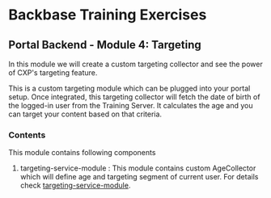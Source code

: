 # Backbase Training Exercises

## Portal Backend - Module 4: Targeting

In this module we will create a custom targeting collector and see the power of CXP's targeting feature.

This is a custom targeting module which can be plugged into your portal setup. Once integrated, this targeting collector will fetch the date of birth of the logged-in user from the Training Server. It calculates the age and you can target your content based on that criteria.

### Contents

This module contains following components 

1. targeting-service-module : This module contains custom AgeCollector which will define age and targeting segment of current user. For details check 
[targeting-service-module](https://github.com/Backbase/training-be-module-04/blob/code-migration/targeting-service-module).
